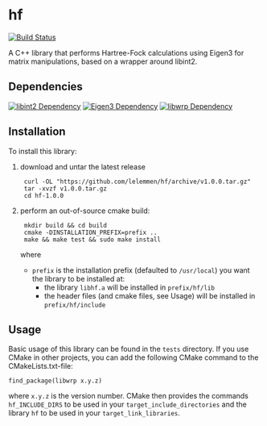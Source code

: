 # hf

[![Build Status](https://travis-ci.org/lelemmen/hf.svg?branch=master)](https://travis-ci.org/lelemmen/hf)

A C++ library that performs Hartree-Fock calculations using Eigen3 for matrix manipulations, based on a wrapper around libint2.


## Dependencies
[![libint2 Dependency](https://img.shields.io/badge/LibInt-2.3.1+-blue.svg)](https://github.com/evaleev/libint)
[![Eigen3 Dependency](https://img.shields.io/badge/Eigen-3+-blue.svg)](http://eigen.tuxfamily.org/index.php?title=Main_Page)
[![libwrp Dependency](https://img.shields.io/badge/libwrp-1.0.1+-blue.svg)](https://github.com/lelemmen/libwrp)


## Installation
To install this library:
1. download and untar the latest release

        curl -OL "https://github.com/lelemmen/hf/archive/v1.0.0.tar.gz"
        tar -xvzf v1.0.0.tar.gz
        cd hf-1.0.0

2. perform an out-of-source cmake build:

        mkdir build && cd build
        cmake -DINSTALLATION_PREFIX=prefix ..
        make && make test && sudo make install

    where
    * `prefix` is the installation prefix (defaulted to `/usr/local`) you want the library to be installed at:
        * the library `libhf.a` will be installed in `prefix/hf/lib`
        * the header files (and cmake files, see Usage) will be installed in `prefix/hf/include`


## Usage
Basic usage of this library can be found in the `tests` directory. If you use CMake in other projects, you can add the following CMake command to the CMakeLists.txt-file:

    find_package(libwrp x.y.z)

where `x.y.z` is the version number. CMake then provides the commands `hf_INCLUDE_DIRS` to be used in your `target_include_directories` and the library `hf` to be used in your `target_link_libraries`.